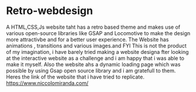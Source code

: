 # Retro-webdesign
A HTML,CSS,Js website taht has a retro based theme and makes use of various open-source libraries like GSAP  and Locomotive to make the design more attractivbe and for a better user experience. The Website has animations , transitions and various images.and 
FYI
This is not the product of my imagination, i have barely tried making a website designa fter looking at the interactive website as a challenge and i am happy that i was able to make it myself.
Also the website ahs a dynamic loading page which was possible by using Gsap open source library and i am gratefull to them.
Heres the link of the website that i have tried to replicate.
https://www.niccolomiranda.com/
